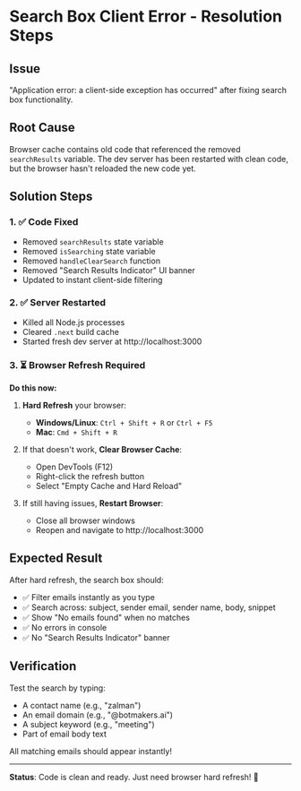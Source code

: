 # Search Box Client Error - Resolution Steps

## Issue

"Application error: a client-side exception has occurred" after fixing search box functionality.

## Root Cause

Browser cache contains old code that referenced the removed `searchResults` variable. The dev server has been restarted with clean code, but the browser hasn't reloaded the new code yet.

## Solution Steps

### 1. ✅ Code Fixed

- Removed `searchResults` state variable
- Removed `isSearching` state variable
- Removed `handleClearSearch` function
- Removed "Search Results Indicator" UI banner
- Updated to instant client-side filtering

### 2. ✅ Server Restarted

- Killed all Node.js processes
- Cleared `.next` build cache
- Started fresh dev server at http://localhost:3000

### 3. ⏳ Browser Refresh Required

**Do this now:**

1. **Hard Refresh** your browser:
   - **Windows/Linux**: `Ctrl + Shift + R` or `Ctrl + F5`
   - **Mac**: `Cmd + Shift + R`

2. If that doesn't work, **Clear Browser Cache**:
   - Open DevTools (F12)
   - Right-click the refresh button
   - Select "Empty Cache and Hard Reload"

3. If still having issues, **Restart Browser**:
   - Close all browser windows
   - Reopen and navigate to http://localhost:3000

## Expected Result

After hard refresh, the search box should:

- ✅ Filter emails instantly as you type
- ✅ Search across: subject, sender email, sender name, body, snippet
- ✅ Show "No emails found" when no matches
- ✅ No errors in console
- ✅ No "Search Results Indicator" banner

## Verification

Test the search by typing:

- A contact name (e.g., "zalman")
- An email domain (e.g., "@botmakers.ai")
- A subject keyword (e.g., "meeting")
- Part of email body text

All matching emails should appear instantly!

---

**Status**: Code is clean and ready. Just need browser hard refresh! 🚀
